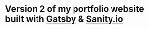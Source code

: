 # Version 2 of my portfolio website built with [Gatsby](https://www.gatsbyjs.org/) & [Sanity.io](https://www.sanity.io)

